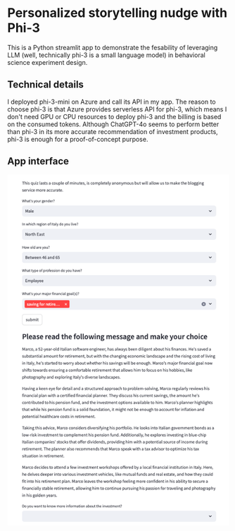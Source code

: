 # Personalized storytelling nudge with Phi-3
This is a Python streamlit app to demonstrate the fesability of leveraging LLM (well, technically phi-3 is a small language model) in behavioral science experiment design. 

## Technical details
I deployed phi-3-mini on Azure and call its API in my app. The reason to choose phi-3 is that Azure provides serverless API for phi-3, which means I don't need GPU or CPU resources to deploy phi-3 and the billing is based on the consumed tokens. Although ChatGPT-4o seems to perform better than phi-3 in its more accurate recommendation of investment products, phi-3 is enough for a proof-of-concept purpose. 

## App interface

![app interface](https://github.com/claudiatang95/storynudge/blob/main/nudge_app.png)
